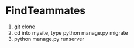 # FindTeammates
1. git clone
2. cd into mysite, type python manage.py migrate
3. python manage.py runserver
